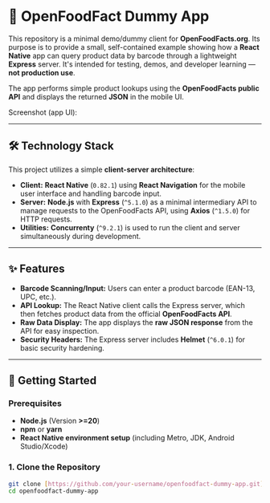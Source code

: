 # 🍏 OpenFoodFact Dummy App

This repository is a minimal demo/dummy client for **OpenFoodFacts.org**. Its purpose is to provide a small, self-contained example showing how a **React Native** app can query product data by barcode through a lightweight **Express** server. It's intended for testing, demos, and developer learning — **not production use**.

The app performs simple product lookups using the **OpenFoodFacts public API** and displays the returned **JSON** in the mobile UI.

Screenshot (app UI):



---

## 🛠️ Technology Stack

This project utilizes a simple **client-server architecture**:

* **Client:** **React Native** (`0.82.1`) using **React Navigation** for the mobile user interface and handling barcode input.
* **Server:** **Node.js** with **Express** (`^5.1.0`) as a minimal intermediary API to manage requests to the OpenFoodFacts API, using **Axios** (`^1.5.0`) for HTTP requests.
* **Utilities:** **Concurrenty** (`^9.2.1`) is used to run the client and server simultaneously during development.

---

## ✨ Features

* **Barcode Scanning/Input:** Users can enter a product barcode (EAN-13, UPC, etc.).
* **API Lookup:** The React Native client calls the Express server, which then fetches product data from the official **OpenFoodFacts API**.
* **Raw Data Display:** The app displays the **raw JSON response** from the API for easy inspection.
* **Security Headers:** The Express server includes **Helmet** (`^6.0.1`) for basic security hardening.

---

## 🚀 Getting Started

### Prerequisites

* **Node.js** (Version **>=20**)
* **npm** or **yarn**
* **React Native environment setup** (including Metro, JDK, Android Studio/Xcode)

### 1. Clone the Repository

```bash
git clone [https://github.com/your-username/openfoodfact-dummy-app.git](https://github.com/your-username/openfoodfact-dummy-app.git)
cd openfoodfact-dummy-app